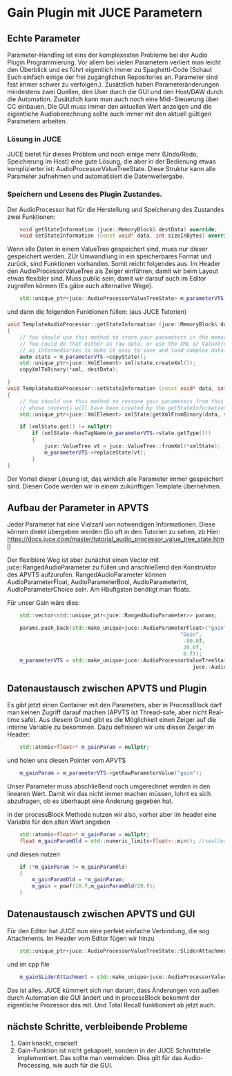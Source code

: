 # Gain Plugin mit JUCE Parametern

## Echte Parameter
Parameter-Handling ist eins der komplexesten Probleme bei der Audio Plugin Programmierung. Vor allem bei vielen Parametern verliert man leicht den Überblick und es führt eigentlich immer zu Spaghetti-Code (Schaut Euch einfach einige der frei zugänglichen Repositories an. Parameter sind fast immer schwer zu verfolgen.).
Zusätzlich haben Parameteränderungen mindestens zwei Quellen, den User durch die GUI und den Host/DAW durch die Automation. Zusätzlich kann man auch noch eine Midi-Steuerung über CC einbauen. Die GUI muss immer den aktuellen Wert anzeigen und die eigentliche Audioberechnung sollte auch immer mit den aktuell gültigen Parametern arbeiten. 

### Lösung in JUCE
JUCE bietet für dieses Problem und noch einige mehr (Undo/Redo, Speicherung im Host) eine gute Lösung, die aber in der Bedienung etwas komplizierter ist: AudioProcessorValueTreeState. Diese Struktur kann alle Parameter aufnehmen und automatisiert die Datenweitergabe.

### Speichern und Lesens des Plugin Zustandes.
Der AudioProcessor hat für die Herstellung und Speicherung des Zustandes zwei Funktionen:
```cpp
    void getStateInformation (juce::MemoryBlock& destData) override;
    void setStateInformation (const void* data, int sizeInBytes) override;
```

Wenn alle Daten in einem ValueTree gespeichert sind, muss nur dieser gespeichert werden. ZUr Umwandlung in ein speicherbares Format und zurück, sind Funktionen vorhanden. Somit reicht folgendes aus. 
Im Header den AudioProcessorValueTree als Zeiger einführen, damit wir beim Layout etwas flexibler sind. Muss public sein, damit wir darauf auch im Editor zugreifen können (Es gäbe auch alternative Wege). 
```cpp
    std::unique_ptr<juce::AudioProcessorValueTreeState> m_parameterVTS;
```

und dann die folgenden Funktionen füllen: (aus JUCE Tutorien)
```cpp
void TemplateAudioProcessor::getStateInformation (juce::MemoryBlock& destData)
{
    // You should use this method to store your parameters in the memory block.
    // You could do that either as raw data, or use the XML or ValueTree classes
    // as intermediaries to make it easy to save and load complex data.
	auto state = m_parameterVTS->copyState();
	std::unique_ptr<juce::XmlElement> xml(state.createXml());
	copyXmlToBinary(*xml, destData);

}
void TemplateAudioProcessor::setStateInformation (const void* data, int sizeInBytes)
{
    // You should use this method to restore your parameters from this memory block,
    // whose contents will have been created by the getStateInformation() call.
 	std::unique_ptr<juce::XmlElement> xmlState(getXmlFromBinary(data, sizeInBytes));

	if (xmlState.get() != nullptr)
		if (xmlState->hasTagName(m_parameterVTS->state.getType()))
        {
            juce::ValueTree vt = juce::ValueTree::fromXml(*xmlState);
			m_parameterVTS->replaceState(vt);
        }
}
```

Der Vorteil dieser Lösung ist, das wirklich alle Parameter immer gespeichert sind. Diesen Code werden wir in einem zukünftigen Template übernehmen.

## Aufbau der Parameter in APVTS 

Jeder Parameter hat eine Vielzahl von notwendigen Informationen. Diese können direkt übergeben werden (So oft in den Tutorien zu sehen, zb Hier: https://docs.juce.com/master/tutorial_audio_processor_value_tree_state.html)

Der flexiblere Weg ist aber zunächst einen Vector mit juce::RangedAudioParameter zu füllen und anschließend den Konstruktor des APVTS aufzurufen.
RangedAudioParameter können AudioParameterFloat, AudioParameterBool, AudioParameterInt, AudioParameterChoice sein. Am Häufigsten benötigt man floats.

Für unser Gain wäre dies:
```cpp
    std::vector<std::unique_ptr<juce::RangedAudioParameter>> params;

    params.push_back(std::make_unique<juce::AudioParameterFloat>("gain",            // parameterID
                                                        "Gain",            // parameter name
                                                         -80.0f,              // minimum value
                                                         20.0f,              // maximum value
                                                         0.f));              // default value
    m_parameterVTS = std::make_unique<juce::AudioProcessorValueTreeState>(*this, nullptr, juce::Identifier("GainVTS"),
                                                            juce::AudioProcessorValueTreeState::ParameterLayout(params.begin(), params.end()));
```

## Datenaustausch zwischen APVTS und Plugin

Es gibt jetzt einen Container mit den Parameters, aber in ProcessBlock darf man keinen Zugriff darauf machen (APVTS ist Thread-safe, aber nicht
Real-time safe). Aus diesem Grund gibt es die Möglichkeit einen Zeiger auf die interne Variable zu bekommen. 
Dazu definieren wir uns diesen Zeiger im Header:
```cpp
    std::atomic<float>* m_gainParam = nullptr; 
```
und holen uns diesen Pointer vom APVTS

```cpp
    m_gainParam = m_parameterVTS->getRawParameterValue("gain");
```

Unser Parameter muss abschließend noch umgerechnet werden in den linearen Wert. Damit wir das nicht immer machen müssen, lohnt es sich abzufragen, ob es überhaupt eine Änderung gegeben hat.

in der processBlock Methode nutzen wir also, vorher aber im header eine Variable für den alten Wert angeben
```cpp
    std::atomic<float>* m_gainParam = nullptr; 
    float m_gainParamOld = std::numeric_limits<float>::min(); //smallest possible number, will change in the first block
```
und diesen nutzen
```cpp
    if (*m_gainParam != m_gainParamOld)
    {
        m_gainParamOld = *m_gainParam;
        m_gain = powf(10.f,m_gainParamOld/20.f);
    }
```

## Datenaustausch zwischen APVTS und GUI
Für den Editor hat JUCE nun eine perfekt einfache Verbindung, die sog Attachments. Im Header vom Editor fügen wir hinzu
```cpp
    std::unique_ptr<juce::AudioProcessorValueTreeState::SliderAttachment> m_gainSLiderAttachment;
```

und im cpp file

```cpp
	m_gainSLiderAttachment = std::make_unique<juce::AudioProcessorValueTreeState::SliderAttachment>(*processorRef.m_parameterVTS, "gain", m_gainSlider);
```

Das ist alles. JUCE kümmert sich nun darum, dass Änderungen von außen durch Automation die GUI ändert und in processBlock bekommt der eigentliche Prozessor das mit. Und Total Recall funktioniert ab jetzt auch.

## nächste Schritte, verbleibende Probleme
1. Gain knackt, crackelt
2. Gain-Funktion ist nicht gekapselt, sondern in der JUCE Schnittstelle implementiert. Das sollte man vermeiden. Dies gilt für das Audio-Processing, wie auch für die GUI.









